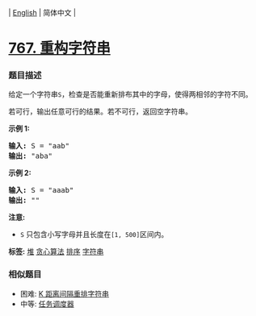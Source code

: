 | [English](README_EN.md) | 简体中文 |

# [767. 重构字符串](https://leetcode-cn.com/problems/reorganize-string)
 ### 题目描述
<p>给定一个字符串<code>S</code>，检查是否能重新排布其中的字母，使得两相邻的字符不同。</p>

<p>若可行，输出任意可行的结果。若不可行，返回空字符串。</p>

<p><strong>示例&nbsp;1:</strong></p>

<pre>
<strong>输入:</strong> S = &quot;aab&quot;
<strong>输出:</strong> &quot;aba&quot;
</pre>

<p><strong>示例 2:</strong></p>

<pre>
<strong>输入:</strong> S = &quot;aaab&quot;
<strong>输出:</strong> &quot;&quot;
</pre>

<p><strong>注意:</strong></p>

<ul>
	<li><code>S</code> 只包含小写字母并且长度在<code>[1, 500]</code>区间内。</li>
</ul>

**标签:**  [堆](https://leetcode-cn.com/tag/heap) [贪心算法](https://leetcode-cn.com/tag/greedy) [排序](https://leetcode-cn.com/tag/sort) [字符串](https://leetcode-cn.com/tag/string) 
 ### 相似题目
- 困难:	[K 距离间隔重排字符串](https://leetcode-cn.com/problems/rearrange-string-k-distance-apart) 
- 中等:	[任务调度器](https://leetcode-cn.com/problems/task-scheduler) 
